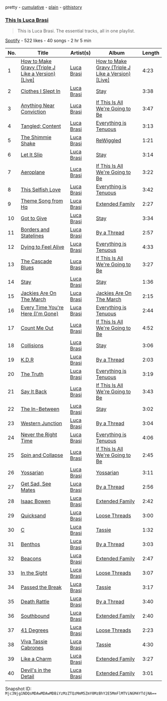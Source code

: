 pretty - [cumulative](/playlists/cumulative/37i9dQZF1DZ06evO4soWDC.md) - [plain](/playlists/plain/37i9dQZF1DZ06evO4soWDC) - [githistory](https://github.githistory.xyz/mackorone/spotify-playlist-archive/blob/main/playlists/plain/37i9dQZF1DZ06evO4soWDC)

### [This Is Luca Brasi](https://open.spotify.com/playlist/37i9dQZF1DZ06evO4soWDC)

> This is Luca Brasi\. The essential tracks, all in one playlist.

[Spotify](https://open.spotify.com/user/spotify) - 522 likes - 40 songs - 2 hr 5 min

| No. | Title | Artist(s) | Album | Length |
|---|---|---|---|---|
| 1 | [How to Make Gravy \(Triple J Like a Version\) \[Live\]](https://open.spotify.com/track/1Xb8vdZG9b0Z6fs2XMPIot) | [Luca Brasi](https://open.spotify.com/artist/7wNxbhLI5CufuLBy50JcZu) | [How to Make Gravy \(Triple J Like a Version\) \[Live\]](https://open.spotify.com/album/4mLRRgJuHIqWygG2hlZ441) | 4:23 |
| 2 | [Clothes I Slept In](https://open.spotify.com/track/3Jq8BFu09A3H1WeJNdmFJ4) | [Luca Brasi](https://open.spotify.com/artist/7wNxbhLI5CufuLBy50JcZu) | [Stay](https://open.spotify.com/album/2Pmz99qx28KSvdsSqN5uO0) | 3:38 |
| 3 | [Anything Near Conviction](https://open.spotify.com/track/7zFgEkuYQRUtKPHXvzckZA) | [Luca Brasi](https://open.spotify.com/artist/7wNxbhLI5CufuLBy50JcZu) | [If This Is All We're Going to Be](https://open.spotify.com/album/4kQLPycBD0uZWdE9mzhVLa) | 3:47 |
| 4 | [Tangled; Content](https://open.spotify.com/track/2PZVw1Xh3Oj57DPE5JUod9) | [Luca Brasi](https://open.spotify.com/artist/7wNxbhLI5CufuLBy50JcZu) | [Everything is Tenuous](https://open.spotify.com/album/1CauYGf4kborz50koSaKMd) | 3:13 |
| 5 | [The Shimmie Shake](https://open.spotify.com/track/4aNbYoDOmasKeeYVyFg1o5) | [Luca Brasi](https://open.spotify.com/artist/7wNxbhLI5CufuLBy50JcZu) | [ReWiggled](https://open.spotify.com/album/7pMmcRjBt41hvqnFQHqYb2) | 1:21 |
| 6 | [Let It Slip](https://open.spotify.com/track/6su12cqnq51UIV5M1itht6) | [Luca Brasi](https://open.spotify.com/artist/7wNxbhLI5CufuLBy50JcZu) | [Stay](https://open.spotify.com/album/2Pmz99qx28KSvdsSqN5uO0) | 3:14 |
| 7 | [Aeroplane](https://open.spotify.com/track/2RLGb8mvqpSY6v3h1muLok) | [Luca Brasi](https://open.spotify.com/artist/7wNxbhLI5CufuLBy50JcZu) | [If This Is All We're Going to Be](https://open.spotify.com/album/4kQLPycBD0uZWdE9mzhVLa) | 3:22 |
| 8 | [This Selfish Love](https://open.spotify.com/track/36H8OUJS3X6nYXN0rsQdxe) | [Luca Brasi](https://open.spotify.com/artist/7wNxbhLI5CufuLBy50JcZu) | [Everything is Tenuous](https://open.spotify.com/album/1CauYGf4kborz50koSaKMd) | 3:42 |
| 9 | [Theme Song from Hq](https://open.spotify.com/track/7pnMvYEHYIaXOVCHFLa5BT) | [Luca Brasi](https://open.spotify.com/artist/7wNxbhLI5CufuLBy50JcZu) | [Extended Family](https://open.spotify.com/album/7966wZO0fRIORtU55s7PVd) | 2:27 |
| 10 | [Got to Give](https://open.spotify.com/track/3Djrqb7qEsnp4LrocvbTaC) | [Luca Brasi](https://open.spotify.com/artist/7wNxbhLI5CufuLBy50JcZu) | [Stay](https://open.spotify.com/album/2Pmz99qx28KSvdsSqN5uO0) | 3:34 |
| 11 | [Borders and Statelines](https://open.spotify.com/track/6lFblVaQRc9OxzAOWFJ3r3) | [Luca Brasi](https://open.spotify.com/artist/7wNxbhLI5CufuLBy50JcZu) | [By a Thread](https://open.spotify.com/album/7fjdamLdDfPcoTyx5fhRyx) | 2:57 |
| 12 | [Dying to Feel Alive](https://open.spotify.com/track/36i5ZC3bv8hv5AqWtlqJep) | [Luca Brasi](https://open.spotify.com/artist/7wNxbhLI5CufuLBy50JcZu) | [Everything is Tenuous](https://open.spotify.com/album/1CauYGf4kborz50koSaKMd) | 4:33 |
| 13 | [The Cascade Blues](https://open.spotify.com/track/1qNp5Gn4TtlfMLJIJVltMn) | [Luca Brasi](https://open.spotify.com/artist/7wNxbhLI5CufuLBy50JcZu) | [If This Is All We're Going to Be](https://open.spotify.com/album/4kQLPycBD0uZWdE9mzhVLa) | 3:27 |
| 14 | [Stay](https://open.spotify.com/track/5mEZtqDRamPEyij3Qrmup9) | [Luca Brasi](https://open.spotify.com/artist/7wNxbhLI5CufuLBy50JcZu) | [Stay](https://open.spotify.com/album/2Pmz99qx28KSvdsSqN5uO0) | 1:36 |
| 15 | [Jackies Are On The March](https://open.spotify.com/track/4MSxYD2ufYwbDoX5mzTzb4) | [Luca Brasi](https://open.spotify.com/artist/7wNxbhLI5CufuLBy50JcZu) | [Jackies Are On The March](https://open.spotify.com/album/6uqe4KG28xyYXHq44KzJ5u) | 2:15 |
| 16 | [Every Time You're Here \(I'm Gone\)](https://open.spotify.com/track/3c0yDaPl4NvXfobNgoCMZ2) | [Luca Brasi](https://open.spotify.com/artist/7wNxbhLI5CufuLBy50JcZu) | [Everything is Tenuous](https://open.spotify.com/album/1CauYGf4kborz50koSaKMd) | 2:44 |
| 17 | [Count Me Out](https://open.spotify.com/track/0Q5ZJHuiydKeQEBdAbOJNS) | [Luca Brasi](https://open.spotify.com/artist/7wNxbhLI5CufuLBy50JcZu) | [If This Is All We're Going to Be](https://open.spotify.com/album/4kQLPycBD0uZWdE9mzhVLa) | 4:52 |
| 18 | [Collisions](https://open.spotify.com/track/5zhsZVgFMhEd7q3L3BbpOb) | [Luca Brasi](https://open.spotify.com/artist/7wNxbhLI5CufuLBy50JcZu) | [Stay](https://open.spotify.com/album/2Pmz99qx28KSvdsSqN5uO0) | 3:06 |
| 19 | [K.D.R](https://open.spotify.com/track/2Cp0N79NigrnQ0zIlWWP8w) | [Luca Brasi](https://open.spotify.com/artist/7wNxbhLI5CufuLBy50JcZu) | [By a Thread](https://open.spotify.com/album/7fjdamLdDfPcoTyx5fhRyx) | 2:03 |
| 20 | [The Truth](https://open.spotify.com/track/6VUcZGP4WHMArWaTwCqeRG) | [Luca Brasi](https://open.spotify.com/artist/7wNxbhLI5CufuLBy50JcZu) | [Everything is Tenuous](https://open.spotify.com/album/1CauYGf4kborz50koSaKMd) | 3:19 |
| 21 | [Say It Back](https://open.spotify.com/track/1TJ8r9Y5EE1rVPLWKOwjmo) | [Luca Brasi](https://open.spotify.com/artist/7wNxbhLI5CufuLBy50JcZu) | [If This Is All We're Going to Be](https://open.spotify.com/album/4kQLPycBD0uZWdE9mzhVLa) | 3:43 |
| 22 | [The In\-Between](https://open.spotify.com/track/6WAXHxstqOYRJleZzxDg6d) | [Luca Brasi](https://open.spotify.com/artist/7wNxbhLI5CufuLBy50JcZu) | [Stay](https://open.spotify.com/album/2Pmz99qx28KSvdsSqN5uO0) | 3:02 |
| 23 | [Western Junction](https://open.spotify.com/track/41mYELvb3rE8O2Dnbe0xa1) | [Luca Brasi](https://open.spotify.com/artist/7wNxbhLI5CufuLBy50JcZu) | [By a Thread](https://open.spotify.com/album/7fjdamLdDfPcoTyx5fhRyx) | 3:04 |
| 24 | [Never the Right Time](https://open.spotify.com/track/5eQo8AdL0PUKw2NgbhJQSZ) | [Luca Brasi](https://open.spotify.com/artist/7wNxbhLI5CufuLBy50JcZu) | [Everything is Tenuous](https://open.spotify.com/album/1CauYGf4kborz50koSaKMd) | 4:06 |
| 25 | [Spin and Collapse](https://open.spotify.com/track/5FjHVV2PuGFY1qdgdUAjoQ) | [Luca Brasi](https://open.spotify.com/artist/7wNxbhLI5CufuLBy50JcZu) | [If This Is All We're Going to Be](https://open.spotify.com/album/4kQLPycBD0uZWdE9mzhVLa) | 2:45 |
| 26 | [Yossarian](https://open.spotify.com/track/2O678VIw4c052ZW0Ar2KXt) | [Luca Brasi](https://open.spotify.com/artist/7wNxbhLI5CufuLBy50JcZu) | [Yossarian](https://open.spotify.com/album/3XWw9cnaoW4nulHsP03f9c) | 3:11 |
| 27 | [Get Sad, See Mates](https://open.spotify.com/track/3JtufvZRp5Z3kXXMuTs9z8) | [Luca Brasi](https://open.spotify.com/artist/7wNxbhLI5CufuLBy50JcZu) | [By a Thread](https://open.spotify.com/album/7fjdamLdDfPcoTyx5fhRyx) | 2:56 |
| 28 | [Isaac Bowen](https://open.spotify.com/track/4KwCfSTIxcGWnOA53KdIRf) | [Luca Brasi](https://open.spotify.com/artist/7wNxbhLI5CufuLBy50JcZu) | [Extended Family](https://open.spotify.com/album/7966wZO0fRIORtU55s7PVd) | 2:42 |
| 29 | [Quicksand](https://open.spotify.com/track/1z8Cfz8TBBZHDeiDwZs2Xd) | [Luca Brasi](https://open.spotify.com/artist/7wNxbhLI5CufuLBy50JcZu) | [Loose Threads](https://open.spotify.com/album/1tmpr3ZW6dkXVN9pMZjcIR) | 3:00 |
| 30 | [C](https://open.spotify.com/track/0zcuJNBPv85Bt8GTqagZta) | [Luca Brasi](https://open.spotify.com/artist/7wNxbhLI5CufuLBy50JcZu) | [Tassie](https://open.spotify.com/album/18NtphyUEcBYeorDyGHwXv) | 1:32 |
| 31 | [Benthos](https://open.spotify.com/track/3GdINzE1wJbloONTUeGSXH) | [Luca Brasi](https://open.spotify.com/artist/7wNxbhLI5CufuLBy50JcZu) | [By a Thread](https://open.spotify.com/album/7fjdamLdDfPcoTyx5fhRyx) | 3:03 |
| 32 | [Beacons](https://open.spotify.com/track/5CJLEtRqo4VeojZvUfDaPK) | [Luca Brasi](https://open.spotify.com/artist/7wNxbhLI5CufuLBy50JcZu) | [Extended Family](https://open.spotify.com/album/7966wZO0fRIORtU55s7PVd) | 2:47 |
| 33 | [In the Sight](https://open.spotify.com/track/7cPME77cqvQNrUvIQWuHzK) | [Luca Brasi](https://open.spotify.com/artist/7wNxbhLI5CufuLBy50JcZu) | [Loose Threads](https://open.spotify.com/album/1tmpr3ZW6dkXVN9pMZjcIR) | 3:07 |
| 34 | [Passed the Break](https://open.spotify.com/track/39dNS79yWZLw96FEemTSsO) | [Luca Brasi](https://open.spotify.com/artist/7wNxbhLI5CufuLBy50JcZu) | [Tassie](https://open.spotify.com/album/18NtphyUEcBYeorDyGHwXv) | 3:17 |
| 35 | [Death Rattle](https://open.spotify.com/track/0Sa9FnsVIulcfog5skN528) | [Luca Brasi](https://open.spotify.com/artist/7wNxbhLI5CufuLBy50JcZu) | [By a Thread](https://open.spotify.com/album/7fjdamLdDfPcoTyx5fhRyx) | 3:40 |
| 36 | [Southbound](https://open.spotify.com/track/5ZBZMJwfKxJyZHWrQ4Yn0i) | [Luca Brasi](https://open.spotify.com/artist/7wNxbhLI5CufuLBy50JcZu) | [Extended Family](https://open.spotify.com/album/7966wZO0fRIORtU55s7PVd) | 2:40 |
| 37 | [41 Degrees](https://open.spotify.com/track/6hcu3jshFcAQrTZG5AOiG0) | [Luca Brasi](https://open.spotify.com/artist/7wNxbhLI5CufuLBy50JcZu) | [Loose Threads](https://open.spotify.com/album/1tmpr3ZW6dkXVN9pMZjcIR) | 2:23 |
| 38 | [Viva Tassie Cabrones](https://open.spotify.com/track/1oLRcjIjXKzp4WxBx35snX) | [Luca Brasi](https://open.spotify.com/artist/7wNxbhLI5CufuLBy50JcZu) | [Tassie](https://open.spotify.com/album/18NtphyUEcBYeorDyGHwXv) | 4:30 |
| 39 | [Like a Charm](https://open.spotify.com/track/7egjZUjcF8YnCkVUDUWvRT) | [Luca Brasi](https://open.spotify.com/artist/7wNxbhLI5CufuLBy50JcZu) | [Extended Family](https://open.spotify.com/album/7966wZO0fRIORtU55s7PVd) | 3:27 |
| 40 | [Devil's in the Detail](https://open.spotify.com/track/3pDS9rIhjPlHNED5OBh8Wh) | [Luca Brasi](https://open.spotify.com/artist/7wNxbhLI5CufuLBy50JcZu) | [Extended Family](https://open.spotify.com/album/7966wZO0fRIORtU55s7PVd) | 3:01 |

Snapshot ID: `Mjc3Njg1NDQsMDAwMDAwMDBiYzMzZTQzMmM5ZmY0MzBhY2E5MmFlMTViNGM4YTdjNA==`

